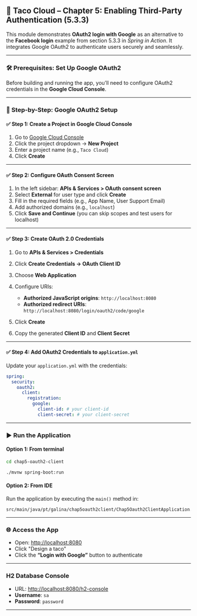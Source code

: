 ## 🌮 Taco Cloud – Chapter 5: Enabling Third-Party Authentication (5.3.3)

This module demonstrates **OAuth2 login with Google** as an alternative to the **Facebook login** example from section 5.3.3 in *Spring in Action*. It integrates Google OAuth2 to authenticate users securely and seamlessly.

---

### 🛠 Prerequisites: Set Up Google OAuth2

Before building and running the app, you’ll need to configure OAuth2 credentials in the **Google Cloud Console**.

---

### 🔐 Step-by-Step: Google OAuth2 Setup

#### ✅ Step 1: Create a Project in Google Cloud Console

1. Go to [Google Cloud Console](https://console.cloud.google.com/)
2. Click the project dropdown → **New Project**
3. Enter a project name (e.g., `Taco Cloud`)
4. Click **Create**

---

#### ✅ Step 2: Configure OAuth Consent Screen

1. In the left sidebar: **APIs & Services > OAuth consent screen**
2. Select **External** for user type and click **Create**
3. Fill in the required fields (e.g., App Name, User Support Email)
4. Add authorized domains (e.g., `localhost`)
5. Click **Save and Continue** (you can skip scopes and test users for localhost)

---

#### ✅ Step 3: Create OAuth 2.0 Credentials

1. Go to **APIs & Services > Credentials**
2. Click **Create Credentials → OAuth Client ID**
3. Choose **Web Application**
4. Configure URIs:

   * **Authorized JavaScript origins**: `http://localhost:8080`
   * **Authorized redirect URIs**: `http://localhost:8080/login/oauth2/code/google`
5. Click **Create**
6. Copy the generated **Client ID** and **Client Secret**

---

#### ✅ Step 4: Add OAuth2 Credentials to `application.yml`

Update your `application.yml` with the credentials:

```yaml
spring:
  security:
    oauth2:
      client:
        registration:
          google:
            client-id: # your client-id
            client-secret: # your client-secret                                                                                        
```

---

### ▶️ Run the Application
#### Option 1: From terminal
```bash
cd chap5-oauth2-client

./mvnw spring-boot:run
```
#### Option 2: From IDE
Run the application by executing the `main()` method in:

```
src/main/java/pt/galina/chap5oauth2client/Chap5Oauth2ClientApplication.java
```

---

### 🌐 Access the App

* Open: [http://localhost:8080](http://localhost:8080)
* Click "Design a taco"
* Click the **“Login with Google”** button to authenticate

---

###  H2 Database Console

* URL: [http://localhost:8080/h2-console](http://localhost:8080/h2-console)
* **Username**: `sa`
* **Password**: `password`

---



